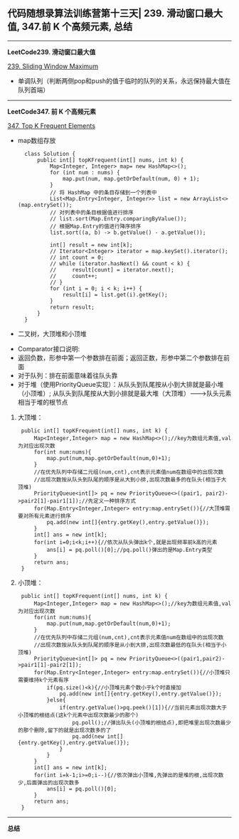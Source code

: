 ## **代码随想录算法训练营第十三天| 239. 滑动窗口最大值, 347.前 K 个高频元素, 总结**
<hr/>

**LeetCode239. 滑动窗口最大值**

[239. Sliding Window Maximum](https://leetcode.cn/problems/sliding-window-maximum/description/)

- 单调队列（判断两侧pop和push的值于临时的队列的关系，永远保持最大值在队列首端）

<hr/>

**LeetCode347. 前 K 个高频元素**

[347. Top K Frequent Elements](https://leetcode.cn/problems/top-k-frequent-elements/description/)

- map数组存放

        class Solution {
            public int[] topKFrequent(int[] nums, int k) {
                Map<Integer, Integer> map= new HashMap<>();
                for (int num : nums) {
                    map.put(num, map.getOrDefault(num, 0) + 1);
                }
                // 将 HashMap 中的条目存储到一个列表中
                List<Map.Entry<Integer, Integer>> list = new ArrayList<>(map.entrySet());
                // 对列表中的条目根据值进行排序
                // list.sort(Map.Entry.comparingByValue());
                // 根据Map.Entry的值进行降序排序
                list.sort((a, b) -> b.getValue() - a.getValue());

                int[] result = new int[k];
                // Iterator<Integer> iterator = map.keySet().iterator();
                // int count = 0;
                // while (iterator.hasNext() && count < k) {
                //     result[count] = iterator.next();
                //     count++;
                // }
                for (int i = 0; i < k; i++) {
                    result[i] = list.get(i).getKey();
                }
                return result;
            }
        }

- 二叉树，大顶堆和小顶堆
* Comparator接口说明:
* 返回负数，形参中第一个参数排在前面；返回正数，形参中第二个参数排在前面
* 对于队列：排在前面意味着往队头靠
* 对于堆（使用PriorityQueue实现）：从队头到队尾按从小到大排就是最小堆（小顶堆）; 从队头到队尾按从大到小排就是最大堆（大顶堆）--->队头元素相当于堆的根节点

1. 大顶堆：

        public int[] topKFrequent(int[] nums, int k) {
            Map<Integer,Integer> map = new HashMap<>();//key为数组元素值,val为对应出现次数
            for(int num:nums){
                map.put(num,map.getOrDefault(num,0)+1);
            }
            //在优先队列中存储二元组(num,cnt),cnt表示元素值num在数组中的出现次数
            //出现次数按从队头到队尾的顺序是从大到小排,出现次数最多的在队头(相当于大顶堆)
            PriorityQueue<int[]> pq = new PriorityQueue<>((pair1, pair2)->pair2[1]-pair1[1]);//先定义一种排序方式
            for(Map.Entry<Integer,Integer> entry:map.entrySet()){//大顶堆需要对所有元素进行排序
                pq.add(new int[]{entry.getKey(),entry.getValue()});
            }
            int[] ans = new int[k];
            for(int i=0;i<k;i++){//依次从队头弹出k个,就是出现频率前k高的元素
                ans[i] = pq.poll()[0];//pq.poll()弹出的是Map.Entry类型
            }
            return ans;
        }

2. 小顶堆：

        public int[] topKFrequent(int[] nums, int k) {
            Map<Integer,Integer> map = new HashMap<>();//key为数组元素值,val为对应出现次数
            for(int num:nums){
                map.put(num,map.getOrDefault(num,0)+1);
            }
            //在优先队列中存储二元组(num,cnt),cnt表示元素值num在数组中的出现次数
            //出现次数按从队头到队尾的顺序是从小到大排,出现次数最低的在队头(相当于小顶堆)
            PriorityQueue<int[]> pq = new PriorityQueue<>((pair1,pair2)->pair1[1]-pair2[1]);
            for(Map.Entry<Integer,Integer> entry:map.entrySet()){//小顶堆只需要维持k个元素有序
                if(pq.size()<k){//小顶堆元素个数小于k个时直接加
                    pq.add(new int[]{entry.getKey(),entry.getValue()});
                }else{
                    if(entry.getValue()>pq.peek()[1]){//当前元素出现次数大于小顶堆的根结点(这k个元素中出现次数最少的那个)
                        pq.poll();//弹出队头(小顶堆的根结点),即把堆里出现次数最少的那个删除,留下的就是出现次数多的了
                        pq.add(new int[]{entry.getKey(),entry.getValue()});
                    }
                }
            }
            int[] ans = new int[k];
            for(int i=k-1;i>=0;i--){//依次弹出小顶堆,先弹出的是堆的根,出现次数少,后面弹出的出现次数多
                ans[i] = pq.poll()[0];
            }
            return ans;
        }

<hr/>

**总结**


